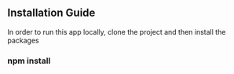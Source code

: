 ## Installation Guide

In order to run this app locally, clone the project and then install the packages

### npm install
